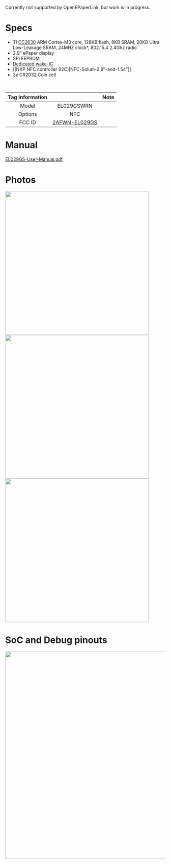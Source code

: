 Currently not supported by OpenEPaperLink, but work is in progress.
# Specs #
* TI [CC2630](https://www.ti.com/product/CC2630) ARM Cortex-M3 core, 128KB flash, 8KB SRAM, 20KB Ultra Low-Leakage SRAM, 24MHZ clock*,  802.15.4 2.4Ghz radio
* 2.9” ePaper display
* SPI EEPROM
* [Dedicated wake-IC](https://twitter.com/atc1441/status/1388252497316392963)
* [[NXP NFC controller (I2C)|NFC-Solum-2.9″-and-1.54″]]
* 3x CR2032 Coin cell

</br>

Tag Information                     |       | Note
:-------------------------:|:-------------------------:|:-------------------------:
Model | EL029GSWRN 
Options | NFC
FCC ID | [2AFWN-EL029GS](https://fcc.id/2AFWN-EL029GS) 

# Manual #
[EL029GS-User-Manual.pdf](https://fccid.io/2AFWN-EL029GS/User-Manual/User-Manual-4132720.pdf)
# Photos #
<img width="450" src="https://github.com/jjwbruijn/OpenEPaperLink/assets/66514567/b596c464-e3c8-4c18-82f2-9f7f54ee66a1">
<img width="450" src="https://github.com/jjwbruijn/OpenEPaperLink/assets/66514567/55376123-fec2-4f04-8f00-333c01c4bcf0">
<img width="450" src="https://github.com/jjwbruijn/OpenEPaperLink/assets/66514567/8f7890cc-8513-4422-badf-84b88b881870">

# SoC and Debug pinouts #
<img width="650" src="https://github.com/jjwbruijn/OpenEPaperLink/assets/66514567/48b3005d-6a48-44db-abaf-48f54904ae36">

